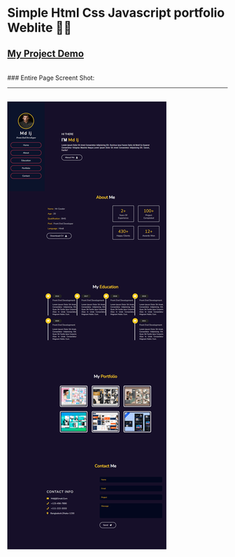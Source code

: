 # Simple Html Css Javascript portfolio Weblite 👩‍💻
<h2><a href="https://md-ij.github.io/simple-html-css-js-portfolio-website/" target="_blank">My Project Demo</a></h2>
<br>
### Entire Page Screent Shot:
<br>
<hr>
<br>
<img src="img/s-p-w.png" alt="image"/>
